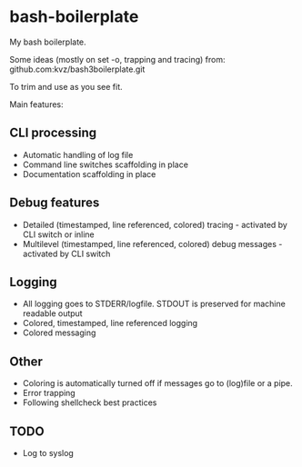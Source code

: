 # bash-boilerplate

My bash boilerplate.

Some ideas (mostly on set -o, trapping and tracing) from: github.com:kvz/bash3boilerplate.git

To trim  and use as you see fit.

Main features:

## CLI processing

  * Automatic handling of log file
  * Command line switches scaffolding in place
  * Documentation scaffolding in place
  
## Debug features
  
  * Detailed (timestamped, line referenced, colored) tracing - activated by CLI switch or inline
  * Multilevel (timestamped, line referenced, colored) debug messages -  activated by CLI switch 

## Logging

  * All logging goes to STDERR/logfile. STDOUT is preserved for machine readable output
  * Colored, timestamped, line referenced logging
  * Colored messaging

## Other

  * Coloring is automatically turned off if messages go to (log)file or a pipe.
  * Error trapping
  * Following shellcheck best practices

## TODO

  * Log to syslog




